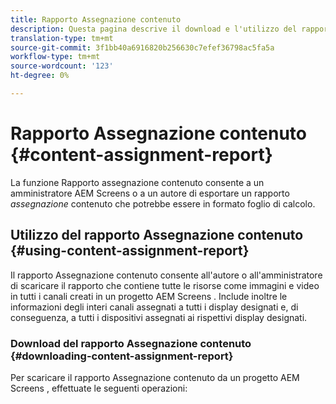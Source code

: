 ```yaml
---
title: Rapporto Assegnazione contenuto
description: Questa pagina descrive il download e l'utilizzo del rapporto Assegnazione contenuto.
translation-type: tm+mt
source-git-commit: 3f1bb40a6916820b256630c7efef36798ac5fa5a
workflow-type: tm+mt
source-wordcount: '123'
ht-degree: 0%

---
```



# Rapporto Assegnazione contenuto {#content-assignment-report}

La funzione Rapporto assegnazione contenuto consente a un amministratore  AEM Screens o a un autore di esportare un rapporto *assegnazione* contenuto che potrebbe essere in formato foglio di calcolo.

## Utilizzo del rapporto Assegnazione contenuto {#using-content-assignment-report}

Il rapporto Assegnazione contenuto consente all&#39;autore o all&#39;amministratore di scaricare il rapporto che contiene tutte le risorse come immagini e video in tutti i canali creati in un progetto AEM Screens . Include inoltre le informazioni degli interi canali assegnati a tutti i display designati e, di conseguenza, a tutti i dispositivi assegnati ai rispettivi display designati.

### Download del rapporto Assegnazione contenuto {#downloading-content-assignment-report}

Per scaricare il rapporto Assegnazione contenuto da un progetto AEM Screens , effettuate le seguenti operazioni:


